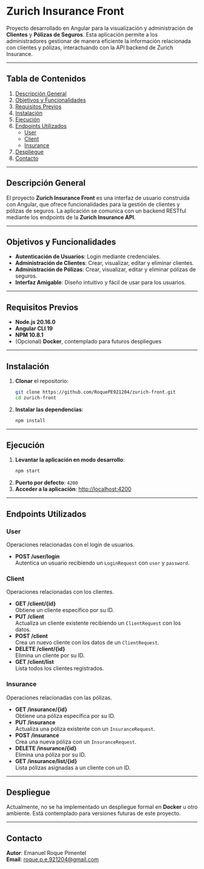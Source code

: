 # Zurich Insurance Front

Proyecto desarrollado en Angular para la visualización y administración de **Clientes** y **Pólizas de Seguros**. Esta aplicación permite a los administradores gestionar de manera eficiente la información relacionada con clientes y pólizas, interactuando con la API backend de Zurich Insurance.

---

## Tabla de Contenidos

1. [Descripción General](#descripción-general)
2. [Objetivos y Funcionalidades](#objetivos-y-funcionalidades)
3. [Requisitos Previos](#requisitos-previos)
4. [Instalación](#instalación)
5. [Ejecución](#ejecución)
6. [Endpoints Utilizados](#endpoints-utilizados)
   - [User](#user)
   - [Client](#client)
   - [Insurance](#insurance)
7. [Despliegue](#despliegue)
8. [Contacto](#contacto)

---

## Descripción General

El proyecto **Zurich Insurance Front** es una interfaz de usuario construida con Angular, que ofrece funcionalidades para la gestión de clientes y pólizas de seguros. La aplicación se comunica con un backend RESTful mediante los endpoints de la **Zurich Insurance API**.

---

## Objetivos y Funcionalidades

- **Autenticación de Usuarios**: Login mediante credenciales.
- **Administración de Clientes**: Crear, visualizar, editar y eliminar clientes.
- **Administración de Pólizas**: Crear, visualizar, editar y eliminar pólizas de seguros.
- **Interfaz Amigable**: Diseño intuitivo y fácil de usar para los usuarios.

---

## Requisitos Previos

- **Node.js 20.16.0**
- **Angular CLI 19**
- **NPM 10.8.1**
- (Opcional) **Docker**, contemplado para futuros despliegues

---

## Instalación

1. **Clonar** el repositorio:
   ```bash
   git clone https://github.com/RoquePE921204/zurich-front.git
   cd zurich-front
   ```
2. **Instalar las dependencias**:
   ```bash
   npm install
   ```

---

## Ejecución

1. **Levantar la aplicación en modo desarrollo**:
   ```bash
   npm start
   ```
2. **Puerto por defecto**: `4200`
3. **Acceder a la aplicación**:
   [http://localhost:4200](http://localhost:4200)

---

## Endpoints Utilizados

### User

Operaciones relacionadas con el login de usuarios.

- **POST /user/login**  
  Autentica un usuario recibiendo un `LoginRequest` con `user` y `password`.

### Client

Operaciones relacionadas con los clientes.

- **GET /client/{id}**  
  Obtiene un cliente específico por su ID.
- **PUT /client**  
  Actualiza un cliente existente recibiendo un `ClientRequest` con los datos.
- **POST /client**  
  Crea un nuevo cliente con los datos de un `ClientRequest`.
- **DELETE /client/{id}**  
  Elimina un cliente por su ID.
- **GET /client/list**  
  Lista todos los clientes registrados.

### Insurance

Operaciones relacionadas con las pólizas.

- **GET /insurance/{id}**  
  Obtiene una póliza específica por su ID.
- **PUT /insurance**  
  Actualiza una póliza existente con un `InsuranceRequest`.
- **POST /insurance**  
  Crea una nueva póliza con un `InsuranceRequest`.
- **DELETE /insurance/{id}**  
  Elimina una póliza por su ID.
- **GET /insurance/list/{id}**  
  Lista pólizas asignadas a un cliente con un ID.

---

## Despliegue

Actualmente, no se ha implementado un despliegue formal en **Docker** u otro ambiente. Está contemplado para versiones futuras de este proyecto.

---

## Contacto

**Autor**: Emanuel Roque Pimentel  
**Email**: roque.p.e.921204@gmail.com
